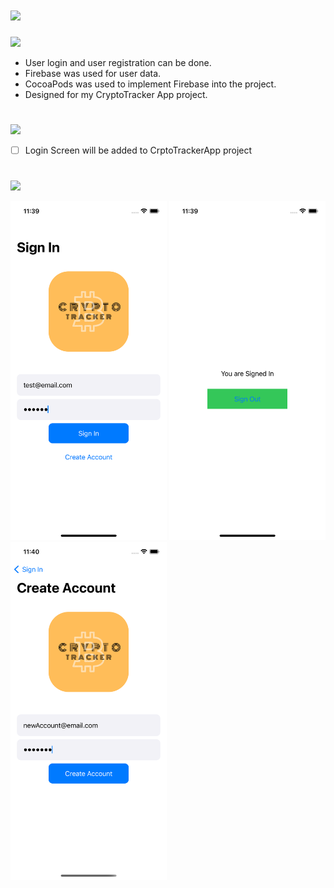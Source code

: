# ![](https://img.shields.io/badge/LoginScreen-With-SwiftUI-000000?style=for-the-badge&logo=ios&logoColor=white)

![](https://img.shields.io/badge/About_Project-02569B?style=for-the-badge&logo=s&logoColor=white)

- User login and user registration can be done.
- Firebase was used for user data.
- CocoaPods was used to implement Firebase into the project.
- Designed for my CryptoTracker App project.
#
![](https://img.shields.io/badge/Things_To_Do-02569B?style=for-the-badge&logo=s&logoColor=white)

- [ ] Login Screen will be added to CrptoTrackerApp project
#
![](https://img.shields.io/badge/Image_From_App-02569B?style=for-the-badge&logo=s&logoColor=white)
 <p>
  <img src="https://github.com/denizcanbeytas/LoginScreen-With-SwiftUI/blob/main/SC-3.png" width="250" title="hover text">
  <img src="https://github.com/denizcanbeytas/LoginScreen-With-SwiftUI/blob/main/SC-2.png" width="250" title="hover text">
  <img src="https://github.com/denizcanbeytas/LoginScreen-With-SwiftUI/blob/main/SC-1.png" width="250" title="hover text">
</p>


